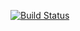 [![Build Status](https://travis-ci.org/brianquinlan1989/django_tipster.svg?branch=master)](https://travis-ci.org/brianquinlan1989/django_tipster)
